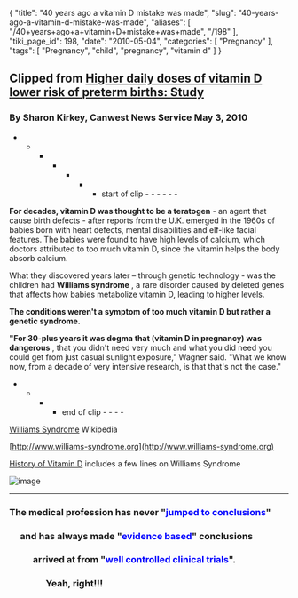 {
    "title": "40 years ago a vitamin D mistake was made",
    "slug": "40-years-ago-a-vitamin-d-mistake-was-made",
    "aliases": [
        "/40+years+ago+a+vitamin+D+mistake+was+made",
        "/198"
    ],
    "tiki_page_id": 198,
    "date": "2010-05-04",
    "categories": [
        "Pregnancy"
    ],
    "tags": [
        "Pregnancy",
        "child",
        "pregnancy",
        "vitamin d"
    ]
}


## Clipped from [Higher daily doses of vitamin D lower risk of preterm births: Study](http://www.vancouversun.com/health/Higher+daily+doses+vitamin+lower+risk+preterm+births+Study/2980051/story.html%20)

### By Sharon Kirkey, Canwest News Service May 3, 2010

- - - - - - - start of clip - - - - - - 

 **For decades, vitamin D was thought to be a teratogen**  - an agent that cause birth defects - after reports from the U.K. emerged in the 1960s of babies born with heart defects, mental disabilities and elf-like facial features. The babies were found to have high levels of calcium, which doctors attributed to too much vitamin D, since the vitamin helps the body absorb calcium.

What they discovered years later – through genetic technology - was the children had  **Williams syndrome** , a rare disorder caused by deleted genes that affects how babies metabolize vitamin D, leading to higher levels. 

 **The conditions weren't a symptom of too much vitamin D but rather a genetic syndrome.** 

 **"For 30-plus years it was dogma that (vitamin D in pregnancy) was dangerous** , that you didn't need very much and what you did need you could get from just casual sunlight exposure," Wagner said. "What we know now, from a decade of very intensive research, is that that's not the case."

- - - -  end of clip  - - - - 

[Williams Syndrome](http://en.wikipedia.org/wiki/Williams_syndrome) Wikipedia

[http://www.williams-syndrome.org](http://www.williams-syndrome.org)

[History of Vitamin D](/posts/history-of-vitamin-d) includes a few lines on Williams Syndrome

<img src="https://d378j1rmrlek7x.cloudfront.net/attachments/jpeg/williams-syndrome.jpg" alt="image">

- - - - - - - - - - 

### The medical profession has never "<span style="color:#00F;">jumped to conclusions</span>"

### &nbsp; &nbsp; &nbsp;and has always made "<span style="color:#00F;">evidence based</span>" conclusions

### &nbsp; &nbsp; &nbsp; &nbsp; &nbsp; &nbsp;arrived at from "<span style="color:#00F;">well controlled clinical trials</span>".

###  **&nbsp; &nbsp; &nbsp; &nbsp; &nbsp; &nbsp; &nbsp; &nbsp; &nbsp;Yeah, right!!!**